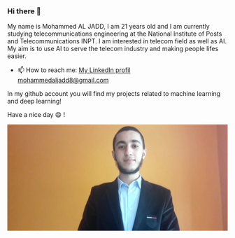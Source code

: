 ### Hi there 👋

<!--
**mohammedAljadd/mohammedAljadd** is a ✨ _special_ ✨ repository because its `README.md` (this file) appears on your GitHub profile.

Here are some ideas to get you started:

- 🔭 I’m currently working on ...
- 🌱 I’m currently learning ...
- 👯 I’m looking to collaborate on ...
- 🤔 I’m looking for help with ...
- 💬 Ask me about ...
- 📫 How to reach me: ...
- 😄 Pronouns: ...
- ⚡ Fun fact: ...
-->


My name is Mohammed AL JADD, I am 21 years old and I am currently studying telecommunications engineering at the National Institute of Posts and Telecommunications INPT.
I am interested in telecom field as well as AI. My aim is to use AI to serve the telecom industry and making people lifes easier.

- 📫 How to reach me: 
<a href='https://www.linkedin.com/in/mohammed-al-jadd-a540281b7/'> My LinkedIn profil </a> <br>
mohammedaljadd8@gmail.com 


In my github account you will find my projects related to machine learning and deep learning!

Have a nice day 😄 !

<img src='https://github.com/mohammedAljadd/mohammedAljadd/blob/main/me_c.jpg'>

